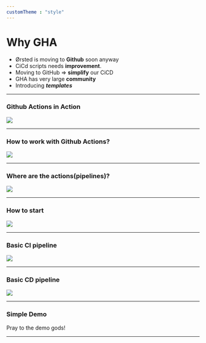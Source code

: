 ```yaml
---
customTheme : "style"
---
```


# Why GHA
- Ørsted is moving to **Github** soon anyway
- CiCd scripts needs **improvement**. 
- Moving to GitHub => **simplify** our CiCD
- GHA has very large **community**
- Introducing ***templates***

---


### Github Actions in Action

<img src="./img/actions_vs_pipelines.jpg" style="max-width:1400px;"/>

---

### How to work with Github Actions?
<img src="./img/github_docs.PNG" style="max-width:1400px;"/>

---

### Where are the actions(pipelines)?

<img src="./img/actions_tab.PNG" style="max-width:1400px;"/>


---

### How to start

<img src="./img/github_folder.PNG" style="max-width:1400px;"/>


---

### Basic CI pipeline
<div class="scroll-container">
    <img src="./img/ci_1.png" style="min-width:1000px;"/>
</div>

---

### Basic CD pipeline
<div class="scroll-container">
    <img src="./img/cd_1.png" style="min-width:2000px;"/>
</div>

---

### Simple Demo
Pray to the demo gods!

---

